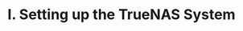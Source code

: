---
title: I. Setting up the TrueNAS System
has_children: true
layout: minimal
parent: TrueCharts Build Tutorial
nav_order: 2
---